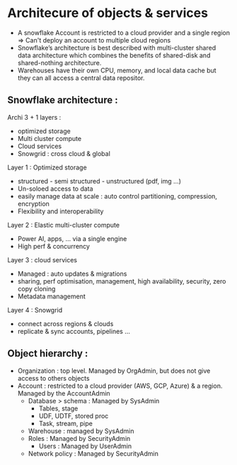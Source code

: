 # Architecure of objects & services
- A snowflake Account is restricted to a cloud provider and a single region => Can't deploy an account to multiple cloud regions
- Snowflake’s architecture is best described with multi-cluster shared data architecture which combines the benefits of shared-disk and shared-nothing architecture.
- Warehouses have their own CPU, memory, and local data cache but they can all access a central data repositor.


## Snowflake architecture :
Archi 3 + 1 layers :
- optimized storage
- Multi cluster compute
- Cloud services
- Snowgrid : cross cloud & global

Layer 1 : Optimized storage 
- structured - semi structured - unstructured (pdf, img …)
- Un-soloed access to data
- easily manage data at scale : auto control partitioning, compression, encryption
- Flexibility and interoperability

Layer 2 : Elastic multi-cluster compute
- Power AI, apps, … via a single engine
- High perf & concurrency

Layer 3 : cloud services
- Managed : auto updates & migrations
- sharing, perf optimisation, management, high availability, security, zero copy cloning
- Metadata management

Layer 4 : Snowgrid
- connect across regions & clouds
- replicate & sync accounts, pipelines …


## Object hierarchy :
- Organization : top level. Managed by OrgAdmin, but does not give access to others objects
- Account : restricted to a cloud provider (AWS, GCP, Azure) & a region. Managed by the AccountAdmin
  - Database > schema : Managed by SysAdmin
    - Tables, stage
    - UDF, UDTF, stored proc
    - Task, stream, pipe
  - Warehouse : managed by SysAdmin
  - Roles : Managed by SecurityAdmin
    - Users : Managed by UserAdmin
  - Network policy : Managed by SecurityAdmin
